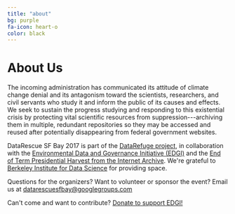 ```yaml
---
title: "about"
bg: purple
fa-icon: heart-o
color: black  
---
```


# About Us

The incoming administration has communicated its attitude of climate change denial and its antagonism toward the scientists, researchers, and civil servants who study it and inform the public of its causes and effects. We seek to sustain the progress studying and responding to this existential crisis by protecting vital scientific resources from suppression---archiving them in multiple, redundant repositories so they may be accessed and reused after potentially disappearing from federal government websites.

DataRescue SF Bay 2017 is part of the [DataRefuge project](http://www.ppehlab.org/datarefuge), in collaboration with the [Environmental Data and Governance Initiative (EDGI)](https://envirodatagov.org/) and the [End of Term Presidential Harvest from the Internet Archive](http://eotarchive.cdlib.org/). We're grateful to [Berkeley Institute for Data Science](https://bids.berkeley.edu/) for providing space.

Questions for the organizers? Want to volunteer or sponsor the event? Email us at [datarescuesfbay@googlegroups.com](mailto:datarescuesfbay@googlegroups.com)

Can't come and want to contribute? [Donate to support EDGI!](https://www.generosity.com/community-fundraising/protect-public-environmental-data-and-research)
